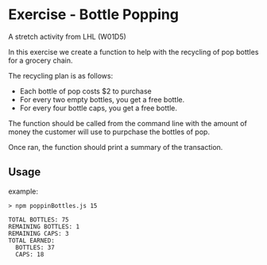 # Exercise - Bottle Popping

A stretch activity from LHL (W01D5)

In this exercise we create a function to help with the recycling of pop bottles for a grocery chain.

The recycling plan is as follows:

- Each bottle of pop costs $2 to purchase
- For every two empty bottles, you get a free bottle.
- For every four bottle caps, you get a free bottle.

The function should be called from the command line with the amount of money the customer will use to purpchase the bottles of pop.

Once ran, the function should print a summary of the transaction.

## Usage

example:

```
> npm poppinBottles.js 15

TOTAL BOTTLES: 75
REMAINING BOTTLES: 1
REMAINING CAPS: 3
TOTAL EARNED:
  BOTTLES: 37
  CAPS: 18
```
